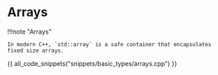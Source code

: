 # Arrays

!!!note "Arrays"

    In modern C++, `std::array` is a safe container that encapsulates fixed size arrays.

{{ all_code_snippets("snippets/basic_types/arrays.cpp") }}







